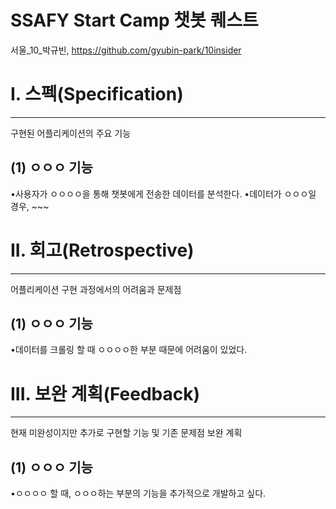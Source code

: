 # SSAFY Start Camp 챗봇 퀘스트

서울_10_박규빈, https://github.com/gyubin-park/10insider

# I. 스펙(Specification)
----------------------------------------------------------------------
구현된 어플리케이션의 주요 기능

## (1) ㅇㅇㅇ 기능
 •사용자가 ㅇㅇㅇㅇ을 통해 챗봇에게 전송한 데이터를 분석한다.
 •데이터가 ㅇㅇㅇ일 경우, ~~~

# II. 회고(Retrospective)
----------------------------------------------------------------------
어플리케이션 구현 과정에서의 어려움과 문제점

## (1) ㅇㅇㅇ 기능
 •데이터를 크롤링 할 때 ㅇㅇㅇㅇ한 부분 때문에 어려움이 있었다.

# III. 보완 계획(Feedback)
----------------------------------------------------------------------
현재 미완성이지만 추가로 구현할 기능 및 기존 문제점 보완 계획
## (1) ㅇㅇㅇ 기능
 •ㅇㅇㅇㅇ 할 때, ㅇㅇㅇ하는 부분의 기능을 추가적으로 개발하고 싶다.

